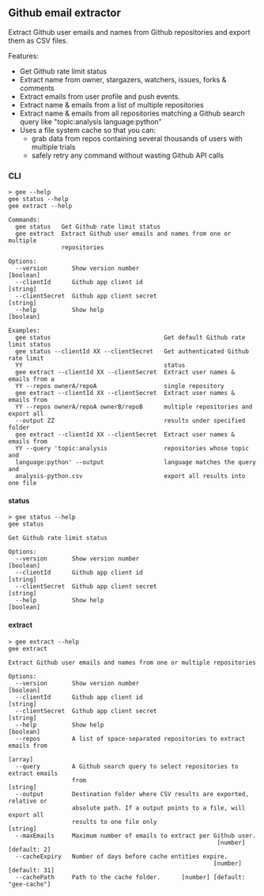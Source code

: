 ## Github email extractor

Extract Github user emails and names from Github repositories and export them as CSV files.

Features:

- Get Github rate limit status
- Extract name from owner, stargazers, watchers, issues, forks & comments
- Extract emails from user profile and push events.
- Extract name & emails from a list of multiple repositories
- Extract name & emails from all repositories matching a Github search query like "topic:analysis language:python"
- Uses a file system cache so that you can:
  - grab data from repos containing several thousands of users with multiple trials
  - safely retry any command without wasting Github API calls

### CLI

```console
> gee --help
gee status --help
gee extract --help

Commands:
  gee status   Get Github rate limit status
  gee extract  Extract Github user emails and names from one or multiple
               repositories

Options:
  --version       Show version number                                  [boolean]
  --clientId      Github app client id                                  [string]
  --clientSecret  Github app client secret                              [string]
  --help          Show help                                            [boolean]

Examples:
  gee status                                Get default Github rate limit status
  gee status --clientId XX --clientSecret   Get authenticated Github rate limit
  YY                                        status
  gee extract --clientId XX --clientSecret  Extract user names & emails from a
  YY --repos ownerA/repoA                   single repository
  gee extract --clientId XX --clientSecret  Extract user names & emails from
  YY --repos ownerA/repoA ownerB/repoB      multiple repositories and export all
  --output ZZ                               results under specified folder
  gee extract --clientId XX --clientSecret  Extract user names & emails from
  YY --query 'topic:analysis                repositories whose topic and
  language:python' --output                 language matches the query and
  analysis-python.csv                       export all results into one file

```

#### status

```console
> gee status --help
gee status

Get Github rate limit status

Options:
  --version       Show version number                                  [boolean]
  --clientId      Github app client id                                  [string]
  --clientSecret  Github app client secret                              [string]
  --help          Show help                                            [boolean]
```

#### extract

```console
> gee extract --help
gee extract

Extract Github user emails and names from one or multiple repositories

Options:
  --version       Show version number                                  [boolean]
  --clientId      Github app client id                                  [string]
  --clientSecret  Github app client secret                              [string]
  --help          Show help                                            [boolean]
  --repos         A list of space-separated repositories to extract emails from
                                                                         [array]
  --query         A Github search query to select repositories to extract emails
                  from                                                  [string]
  --output        Destination folder where CSV results are exported, relative or
                  absolute path. If a output points to a file, will export all
                  results to one file only                              [string]
  --maxEmails     Maximum number of emails to extract per Github user.
                                                           [number] [default: 2]
  --cacheExpiry   Number of days before cache entities expire.
                                                          [number] [default: 31]
  --cachePath     Path to the cache folder.      [number] [default: "gee-cache"]
```
